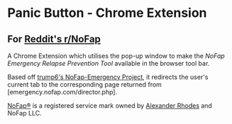 # Panic Button - Chrome Extension

## For [Reddit's r/NoFap](reddit.com/r/NoFap)

A Chrome Extension which utilises the pop-up window to make the *NoFap Emergency Relapse Prevention Tool* available in the browser
tool bar. 

Based off [trump6's NoFap-Emergency Project](https://github.com/trump6/NoFap-Emergency), it redirects the user's current tab
to the corresponding page returned from [emergency.nofap.com/director.php]. 

[NoFap®](http://nofap.com/) is a registered service mark owned by [Alexander Rhodes](http://www.alexanderrhodes.net/) and NoFap LLC.
